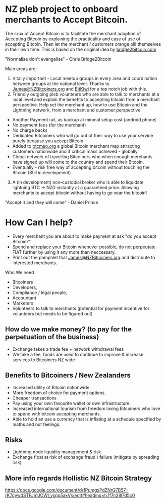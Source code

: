 # NZ pleb project to onboard merchants to Accept Bitcoin. 

The crux of Accept Bitcoin is to facilitate the merchant adoption of Accepting Bitcoin by explaining the practicality and ease of use of accepting Bitcoin. Then let the merchant / customers orange pill themselves in their own time. This is based on the original idea by [bridge2bitcoin.com](bridge2bitcoin.com)

"Normalise don't evangelise" - Chris Bridge2Bitcoin

Main areas are;
1. Vitally important - Local meetup groups in every area and coordination between groups at the national level. Thanks to James@NZBitcoiners.org and [BitKiwi](https://twitter.com/Bitkiwi1) for a top notch job with this.
2. Friendly outgoing pleb volunteers who are able to talk to merchants at a local level and explain the benefits to accepting bitcoin from a merchant perspective. Help set the merchant up, how to use Bitcoin and the Lightning network, from a merchant and customer perspective.
 * Another Payment rail, as backup at minmal setup cost (android phone)
 * No payment fees (for the merchant)
 * No charge backs
 * Dedicated Bitcoiners who will go out of their way to use your service purely because you accept Bitcoin.
 * Added to [btcmap.org](https://btcmap.org) a global Bitcoin merchant map attracting customers nationwide and if critical mass achieved - globally
 * Global network of travelling Bitcoiners who when enough merchants have signed up will come to the country and spend their Bitcoin.
 * Eventually - risk free way of accepting bitcoin without touching the Bitcoin (Still in development)
3. A (in development) non-custodial broker who is able to liquidate lightning BTC -> NZD instantly at a guaranteed price. Allowing merchants to accept bitcoin without having to go near the bitcoin!

"Accept it and they will come" - Daniel Prince

# How Can I help?

 * Every merchant you are about to make payment at ask "do you accept Bitcoin?"
 * Spend and replace your Bitcoin whenever possible, do not perpeutate FIAT further by using it any more than neccessary.
 * Print out the pamphlet that James@NZBitcoiners.org and distribute to interested merchants.

Who We need
 * Bitcoiners
 * Developers, 
 * Compliance / legal people, 
 * Accountant
 * Marketers
 * Volunteers to talk to merchants (potential for payment incentive for volunteers but needs to be figured out)
 
## How do we make money? (to pay for the perpetuation of the business)
 * Exchange takes a trade fee + network withdrawal fees
 * We take a fee, funds are used to continue to improve & increase services to Bitcoiners NZ wide

## Benefits to Bitcoiners / New Zealanders
 * Increased utility of Bitcoin nationwide.
 * More freedom of choice for payment options.
 * Cheaper transactions
 * Pay using your own favourite wallet or own infrastructure.
 * Increased international tourism from freedom loving Bitcoiners who love to spend with bitcoin accepting merchants.
 * Able to hold an use a currency that is inflating at a schedule specified by maths and not feelings.
 
## Risks
 * Lightning node liquidity management & risk
 * Exchange float at risk of exchange fraud / failure (mitigate by spreading risk)

## More info regards Hollistic NZ Bitcoin Strategy
https://docs.google.com/document/d/1PumgxPdZNrG7B57-rK7gvwdSTFJa1JOWl_vxpp5axVs/edit#heading=h.1f7n28l7d5c0
